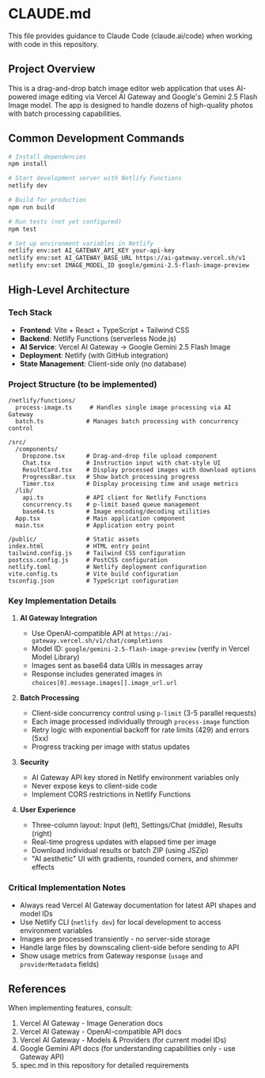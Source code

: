 # CLAUDE.md

This file provides guidance to Claude Code (claude.ai/code) when working with code in this repository.

## Project Overview

This is a drag-and-drop batch image editor web application that uses AI-powered image editing via Vercel AI Gateway and Google's Gemini 2.5 Flash Image model. The app is designed to handle dozens of high-quality photos with batch processing capabilities.

## Common Development Commands

```bash
# Install dependencies
npm install

# Start development server with Netlify Functions
netlify dev

# Build for production
npm run build

# Run tests (not yet configured)
npm test

# Set up environment variables in Netlify
netlify env:set AI_GATEWAY_API_KEY your-api-key
netlify env:set AI_GATEWAY_BASE_URL https://ai-gateway.vercel.sh/v1
netlify env:set IMAGE_MODEL_ID google/gemini-2.5-flash-image-preview
```

## High-Level Architecture

### Tech Stack
- **Frontend**: Vite + React + TypeScript + Tailwind CSS
- **Backend**: Netlify Functions (serverless Node.js)
- **AI Service**: Vercel AI Gateway → Google Gemini 2.5 Flash Image
- **Deployment**: Netlify (with GitHub integration)
- **State Management**: Client-side only (no database)

### Project Structure (to be implemented)
```
/netlify/functions/
  process-image.ts     # Handles single image processing via AI Gateway
  batch.ts            # Manages batch processing with concurrency control

/src/
  /components/
    Dropzone.tsx      # Drag-and-drop file upload component
    Chat.tsx          # Instruction input with chat-style UI
    ResultCard.tsx    # Display processed images with download options
    ProgressBar.tsx   # Show batch processing progress
    Timer.tsx         # Display processing time and usage metrics
  /lib/
    api.ts            # API client for Netlify Functions
    concurrency.ts    # p-limit based queue management
    base64.ts         # Image encoding/decoding utilities
  App.tsx             # Main application component
  main.tsx            # Application entry point

/public/              # Static assets
index.html            # HTML entry point
tailwind.config.js    # Tailwind CSS configuration
postcss.config.js     # PostCSS configuration
netlify.toml          # Netlify deployment configuration
vite.config.ts        # Vite build configuration
tsconfig.json         # TypeScript configuration
```

### Key Implementation Details

1. **AI Gateway Integration**
   - Use OpenAI-compatible API at `https://ai-gateway.vercel.sh/v1/chat/completions`
   - Model ID: `google/gemini-2.5-flash-image-preview` (verify in Vercel Model Library)
   - Images sent as base64 data URIs in messages array
   - Response includes generated images in `choices[0].message.images[].image_url.url`

2. **Batch Processing**
   - Client-side concurrency control using `p-limit` (3-5 parallel requests)
   - Each image processed individually through `process-image` function
   - Retry logic with exponential backoff for rate limits (429) and errors (5xx)
   - Progress tracking per image with status updates

3. **Security**
   - AI Gateway API key stored in Netlify environment variables only
   - Never expose keys to client-side code
   - Implement CORS restrictions in Netlify Functions

4. **User Experience**
   - Three-column layout: Input (left), Settings/Chat (middle), Results (right)
   - Real-time progress updates with elapsed time per image
   - Download individual results or batch ZIP (using JSZip)
   - "AI aesthetic" UI with gradients, rounded corners, and shimmer effects

### Critical Implementation Notes

- Always read Vercel AI Gateway documentation for latest API shapes and model IDs
- Use Netlify CLI (`netlify dev`) for local development to access environment variables
- Images are processed transiently - no server-side storage
- Handle large files by downscaling client-side before sending to API
- Show usage metrics from Gateway response (`usage` and `providerMetadata` fields)

## References

When implementing features, consult:
1. Vercel AI Gateway - Image Generation docs
2. Vercel AI Gateway - OpenAI-compatible API docs
3. Vercel AI Gateway - Models & Providers (for current model IDs)
4. Google Gemini API docs (for understanding capabilities only - use Gateway API)
5. spec.md in this repository for detailed requirements